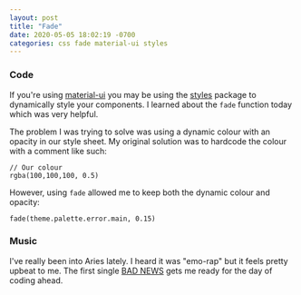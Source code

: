```yaml
---
layout: post
title: "Fade"
date: 2020-05-05 18:02:19 -0700
categories: css fade material-ui styles
---
```


### Code

If you're using [material-ui](https://material-ui.com/) you may be using the [styles](https://material-ui.com/styles/basics/) package to dynamically style your components. I learned about the `fade` function today which was very helpful.

The problem I was trying to solve was using a dynamic colour with an opacity in our style sheet.
My original solution was to hardcode the colour with a comment like such:

```
// Our colour
rgba(100,100,100, 0.5)
```

However, using `fade` allowed me to keep both the dynamic colour and opacity:

```
fade(theme.palette.error.main, 0.15)
```

### Music

I've really been into Aries lately. I heard it was "emo-rap" but it feels pretty upbeat to me. The first single [BAD NEWS](https://www.youtube.com/watch?v=osE9DTIr7hg) gets me ready for the day of coding ahead.
